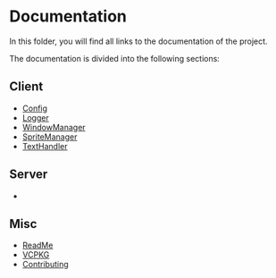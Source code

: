 # Documentation

In this folder, you will find all links to the documentation of the project.

The documentation is divided into the following sections:

## Client

- [Config](Client/Config.md)
- [Logger](Client/Logger.md)
- [WindowManager](Client/WindowManager.md)
- [SpriteManager](Client/SpriteManager.md)
- [TextHandler](Client/TextHandler.md)

## Server

- [](Server/.md)

## Misc

- [ReadMe](../README.md)
- [VCPKG](Misc/VCPKG.md)
- [Contributing](Misc/Contributing.md)
